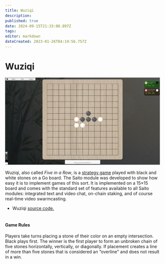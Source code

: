 ```yaml
---
title: Wuziqi
description: 
published: true
date: 2024-09-15T21:33:08.897Z
tags: 
editor: markdown
dateCreated: 2023-01-26T04:19:56.757Z
---
```


# Wuziqi

<img src="wuziqi-timer.png" style="maxwidth: 600px;">

Wuziqi, also called *Five in a Row*, is a [strategy game](https://en.wikipedia.org/wiki/Abstract_strategy_game) played with black and white stones on a Go board. The Saito module was developed to show how easy it is to implement games of this sort. It is implemented on a 15×15 board and comes with the standard set of features available to all Saito modules: integrated text and video chat, on-chain staking, and of course real-time video swarmcasting.

- Wuziqi [source code.](https://github.com/SaitoTech/saito-lite-rust/tree/master/mods/wuziqi)  
 

#### Game Rules

Players take turns placing a stone of their color on an empty intersection. Black plays first. The winner is the first player to form an unbroken chain of five stones horizontally, vertically, or diagonally. If placement creates a line of more than five stones that is considered an “overline" and does not result in a win.

